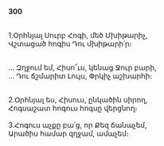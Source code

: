 **300**

\
1.Օրհնյալ Սուրբ Հոգի, մեծ Մխիթարիչ,\
Վշտացած հոգիս Դու մխիթարի՛ր։

\
 ... Զղջում եմ, Հիսո՜ւս, կենաց Ջուր բարի,\
 ... Դու ճշմարիտ Լույս, Փրկիչ աշխարհի։

\
2.Օրհնյալ ես, Հիսուս, ընկածին սիրող,\
Հոգսաշատ հոգուս հոգսը վերցնող։\
\
3.Հոգուս աչքը բա՛ց, որ Քեզ ճանաչեմ,\
Արածիս համար զղջամ, ամաչեմ։
